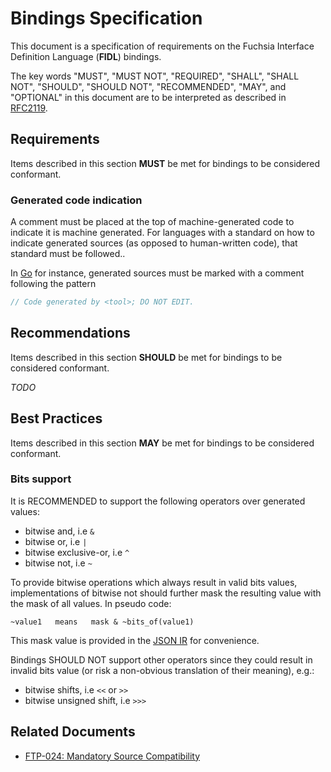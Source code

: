 # Bindings Specification

This document is a specification of requirements on the Fuchsia Interface
Definition Language (**FIDL**) bindings.

The key words "MUST", "MUST NOT", "REQUIRED", "SHALL", "SHALL NOT", "SHOULD",
"SHOULD NOT", "RECOMMENDED",  "MAY", and "OPTIONAL" in this document are to be
interpreted as described in [RFC2119][RFC2119].

## Requirements

Items described in this section **MUST** be met for bindings to be considered
conformant.

### Generated code indication

A comment must be placed at the top of machine-generated code to indicate it is
machine generated.
For languages with a standard on how to indicate generated sources (as opposed
to human-written code), that standard must be followed..

In [Go][go-generated-code-comment] for instance, generated sources must be marked
with a comment following the pattern
```go
// Code generated by <tool>; DO NOT EDIT.
```

## Recommendations

Items described in this section **SHOULD** be met for bindings to be considered
conformant.

_TODO_

## Best Practices

Items described in this section **MAY** be met for bindings to be considered
conformant.

### Bits support

It is RECOMMENDED to support the following operators over generated values:

* bitwise and, i.e `&`
* bitwise or, i.e `|`
* bitwise exclusive-or, i.e `^`
* bitwise not, i.e `~`

To provide bitwise operations which always result in valid bits values,
implementations of bitwise not should further mask the resulting value with
the mask of all values. In pseudo code:

```
~value1   means   mask & ~bits_of(value1)
```

This mask value is provided in the [JSON IR][jsonir] for convenience.

Bindings SHOULD NOT support other operators since they could result in
invalid bits value (or risk a non-obvious translation of their meaning), e.g.:

* bitwise shifts, i.e `<<` or `>>`
* bitwise unsigned shift, i.e `>>>`

## Related Documents

* [FTP-024: Mandatory Source Compatibility][ftp024]

<!-- xrefs -->
[jsonir]: /docs/development/languages/fidl/reference/json-ir.md
[ftp024]: /docs/development/languages/fidl/reference/ftp/ftp-024.md
[RFC2119]: https://tools.ietf.org/html/rfc2119
[go-generated-code-comment]: https://github.com/golang/go/issues/13560#issuecomment-288457920
